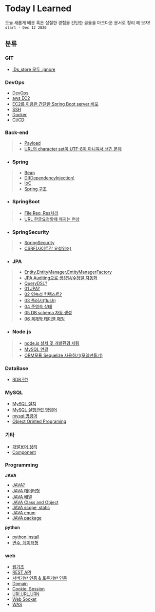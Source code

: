 # Today I Learned
오늘 새롭게 배운 혹은 삽질한 경험을 간단한 글들을 마크다운 문서로 정리 해 보자! `start - Dec 12 2020`  
## 분류
### GIT
- [.Ds_store 모두 .ignore](/git/how-to-ignore-all-ds_store.md)

### DevOps
- [DevOps](/DevOps/DevOps.md)
- [aws EC2](/DevOps/awsEC2.md)
- [EC2를 이용한 간단한 Spring Boot server 배포](/DevOps/simple-spring-boot-aws.md)
- [SSH](/DevOps/ssh.md)
- [Docker](/DevOps/Docker.md)
- [CI/CD](/DevOps/CI-CD.md)
### Back-end
>- [Payload](/back-end/payload.md)
>- [URL의 character set이 UTF-8이 아니여서 생긴 문제](/back-end/Spring/URL-utf-8-problem.md)
- ### Spring 
>- [Bean](/back-end/Spring/Bean.md)
>- [DI(DependencyInjection)](/back-end/Spring/DI(Dependency-Injection).md)
>- [IoC](/back-end/Spring/IOC(Inversion-Of-Control).md)
>- [Spring 구조](/back-end/Spring/DTO,DAO,Entity-class.md)
- ### SpringBoot  
>- [File Req, Res처리](/back-end/Spring/SpringBoot/SpringBootFile-req-res-prosessing.md)
>- [URL 한글요청할때 깨지는 현상](/back-end/Spring/SpringBoot/KoreanGarbled.md)
- ### SpringSecurity
>- [SpringSecurity](/back-end/Spring/SpringSecurity/spring-security.md)
>- [CSRF(사이트간 요청위조)](/back-end/Spring/SpringSecurity/CSRF.md)
- ### **JPA**
>- [Entity,EntityManager,EntityManagerFactory]("/back-end/Spring/JPA/Entity,EntityManager,EntityManagerFactory")
>- [JPA Auditing으로 생성일/수정일 자동화](/back-end/Spring/JPA/Auditing)
>- [QueryDSL?](/back-end/Spring/JPA/QueryDSL.md)
>- [01 JPA?](back-end/Spring/JPA/01-JPA.md)
>- [02 영속성 컨텍스트?](back-end/Spring/JPA/02-PersistenceContext.md)
>- [03 플러시(flush)](back-end/Spring/JPA/03-flush.md)
>- [04 준영속 상태](back-end/Spring/JPA/04-detached.md)
>- [05 DB schema 자동 생성](back-end/Spring/JPA/05-DB-schema-auto-create.md)
>- [06 객체와 테이블 매핑](back-end/Spring/JPA/06-object-table-mapping.md)
- ### **Node.js**
>- [node.js 설치 및 개발환경 세팅](/back-end/NodeJS/how-to-install-nodeJs.md)
>- [MySQL 연결](/back-end/NodeJS/Connect-MySql.md)
>- [ORM모듈 Sequelize 사용하기(모델만들기)](/back-end/NodeJS/sequelize.md)
### DataBase
- [RDB 란?](/DataBase/relational-database.md)
### MySQL
- [MySQL 설치](/DataBase/MySQL/how-to-install-mysql.md)
- [MySQL 실행관련 명령어](/DataBase/MySQL/mysql-run-command.md)
- [mysql 명령어](/DataBase/MySQL/mysql-command.md)
- [Object Orinted Programing](/Programming/OOP.md)

### 기타
- [개발용어 정리](/ETC/dev-terminology.md)
- [Component](/ETC/component.md)
### Programming

**JAVA**
- [JAVA?](/Programming/JAVA/01-java.md)
- [JAVA 데이터형](/Programming/JAVA/02-java-Data-type.md)
- [JAVA 배열](/Programming/JAVA/03-array.md)
- [JAVA Class and Object](/Programming/JAVA/04-class-and-object)
- [JAVA scope, static](/Programming/JAVA/05-scope-static.md)
- [JAVA enum](/Programming/JAVA/06-enum.md)
- [JAVA package](/Programming/JAVA/07-package.md)  

**python**
- [python install](/Programming/Python/how-to-install-python.md)
- [변수, 데이터형](/Programming/Python/ariables-and-data-type.md)

### web
- [웹기초](/web/web-foundation.md)
- [REST API](/web/RESTAPI.md)
- [서버기반 인증 & 토큰기반 인증](/web/tokenAuth-serverAuth.md)
- [Domain](/web/domain.md)
- [Cookie, Session](/web/cookie-and-session.md)
- [URI,URL,URN](/web/URI-URL-URN.md)
- [Web Socket](/web/web-socket.md)
- [WAS](/web/was.md)